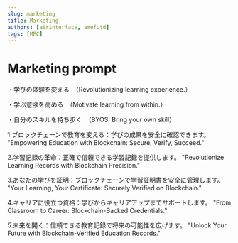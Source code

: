 ```yaml
---
slug: marketing
title: Marketing
authors: [airinterface, amefutd]
tags: [MEC]
---
```


# Marketing prompt

・学びの体験を変える　（Revolutionizing learning experience.）

・学ぶ意欲を高める　（Motivate learning from within.）

・自分のスキルを持ち歩く　（BYOS: Bring your own skill）

1.ブロックチェーンで教育を変える：学びの成果を安全に確認できます。
"Empowering Education with Blockchain: Secure, Verify, Succeed."

2.学習記録の革命：正確で信頼できる学習記録を提供します。
"Revolutionize Learning Records with Blockchain Precision."

3.あなたの学びを証明：ブロックチェーンで学習証明書を安全に管理します。
"Your Learning, Your Certificate: Securely Verified on Blockchain."

4.キャリアに役立つ資格：学びからキャリアアップまでサポートします。
"From Classroom to Career: Blockchain-Backed Credentials."

5.未来を開く：信頼できる教育記録で将来の可能性を広げます。
"Unlock Your Future with Blockchain-Verified Education Records."
